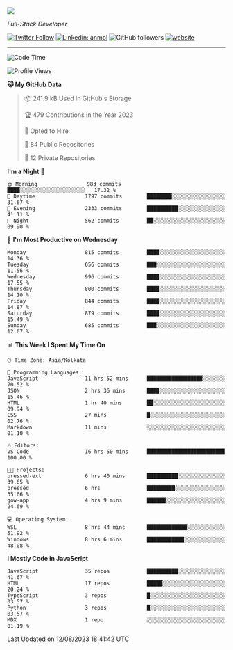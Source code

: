 <img src="https://readme-typing-svg.herokuapp.com?lines=HI%2C+I'm+Tonal+Mathew;I'm+a+Full+Stack+Developer">

<p><em>Full-Stack Developer</em></p>

[![Twitter Follow](https://img.shields.io/twitter/follow/tonalmathew?style=flat)](https://twitter.com/intent/follow?screen_name=tonalmathew)
[![Linkedin: anmol](https://img.shields.io/badge/tonal-mathew?style=flat-square&logo=Linkedin&logoColor=white&link=https://www.linkedin.com/in/tonal-mathew/)](https://www.linkedin.com/in/tonal-mathew/)
![GitHub followers](https://img.shields.io/github/followers/tonalmathew?label=Follow&style=social)
[![website](https://img.shields.io/badge/Website-46a2f1.svg?&style=flat-square&logo=Google-Chrome&logoColor=white&link=http://tonalmathew.github.io/)](http://tonalmathew.github.io/)

---
<!--START_SECTION:waka-->
![Code Time](http://img.shields.io/badge/Code%20Time-1%2C143%20hrs%2014%20mins-blue)

![Profile Views](http://img.shields.io/badge/Profile%20Views-2-blue)

**🐱 My GitHub Data** 

> 📦 241.9 kB Used in GitHub's Storage 
 > 
> 🏆 479 Contributions in the Year 2023
 > 
> 💼 Opted to Hire
 > 
> 📜 84 Public Repositories 
 > 
> 🔑 12 Private Repositories 
 > 
**I'm a Night 🦉** 

```text
🌞 Morning                983 commits         ████░░░░░░░░░░░░░░░░░░░░░   17.32 % 
🌆 Daytime                1797 commits        ████████░░░░░░░░░░░░░░░░░   31.67 % 
🌃 Evening                2333 commits        ██████████░░░░░░░░░░░░░░░   41.11 % 
🌙 Night                  562 commits         ██░░░░░░░░░░░░░░░░░░░░░░░   09.90 % 
```
📅 **I'm Most Productive on Wednesday** 

```text
Monday                   815 commits         ████░░░░░░░░░░░░░░░░░░░░░   14.36 % 
Tuesday                  656 commits         ███░░░░░░░░░░░░░░░░░░░░░░   11.56 % 
Wednesday                996 commits         ████░░░░░░░░░░░░░░░░░░░░░   17.55 % 
Thursday                 800 commits         ████░░░░░░░░░░░░░░░░░░░░░   14.10 % 
Friday                   844 commits         ████░░░░░░░░░░░░░░░░░░░░░   14.87 % 
Saturday                 879 commits         ████░░░░░░░░░░░░░░░░░░░░░   15.49 % 
Sunday                   685 commits         ███░░░░░░░░░░░░░░░░░░░░░░   12.07 % 
```


📊 **This Week I Spent My Time On** 

```text
🕑︎ Time Zone: Asia/Kolkata

💬 Programming Languages: 
JavaScript               11 hrs 52 mins      ██████████████████░░░░░░░   70.52 % 
JSON                     2 hrs 36 mins       ████░░░░░░░░░░░░░░░░░░░░░   15.46 % 
HTML                     1 hr 40 mins        ██░░░░░░░░░░░░░░░░░░░░░░░   09.94 % 
CSS                      27 mins             █░░░░░░░░░░░░░░░░░░░░░░░░   02.76 % 
Markdown                 11 mins             ░░░░░░░░░░░░░░░░░░░░░░░░░   01.10 % 

🔥 Editors: 
VS Code                  16 hrs 50 mins      █████████████████████████   100.00 % 

🐱‍💻 Projects: 
pressed-ext              6 hrs 40 mins       ██████████░░░░░░░░░░░░░░░   39.65 % 
pressed                  6 hrs               █████████░░░░░░░░░░░░░░░░   35.66 % 
gow-app                  4 hrs 9 mins        ██████░░░░░░░░░░░░░░░░░░░   24.69 % 

💻 Operating System: 
WSL                      8 hrs 44 mins       █████████████░░░░░░░░░░░░   51.92 % 
Windows                  8 hrs 6 mins        ████████████░░░░░░░░░░░░░   48.08 % 
```

**I Mostly Code in JavaScript** 

```text
JavaScript               35 repos            ██████████░░░░░░░░░░░░░░░   41.67 % 
HTML                     17 repos            █████░░░░░░░░░░░░░░░░░░░░   20.24 % 
TypeScript               3 repos             █░░░░░░░░░░░░░░░░░░░░░░░░   03.57 % 
Python                   3 repos             █░░░░░░░░░░░░░░░░░░░░░░░░   03.57 % 
MDX                      1 repo              ░░░░░░░░░░░░░░░░░░░░░░░░░   01.19 % 
```




 Last Updated on 12/08/2023 18:41:42 UTC
<!--END_SECTION:waka-->
